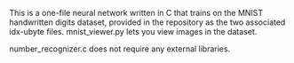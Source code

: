 This is a one-file neural network written in C that trains on the MNIST handwritten digits dataset, provided in the repository as the two associated idx-ubyte files. mnist_viewer.py lets you view images in the dataset.

number_recognizer.c does not require any external libraries.